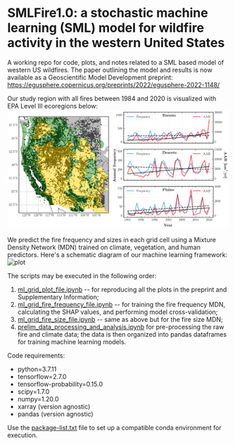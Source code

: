 # SMLFire1.0: a stochastic machine learning (SML) model for wildfire activity in the western United States

A working repo for code, plots, and notes related to a SML based model of western US wildfires. The paper outlining the model and results is now available as a Geoscientific Model Development preprint: https://egusphere.copernicus.org/preprints/2022/egusphere-2022-1148/  

Our study region with all fires between 1984 and 2020 is visualized with EPA Level III ecoregions below:
![plot](./paper_plots/github_repo_plot.png)

We predict the fire frequency and sizes in each grid cell using a Mixture Density Network (MDN) trained on climate, vegetation, and human predictors. Here's a schematic diagram of our machine learning framework:
![plot](./paper_plots/mdn.png)

The scripts may be executed in the following order:
1. [ml_grid_plot_file.ipynb](https://github.com/jtbuch/smlfire1.0/blob/master/scripts/ml_grid_plot_file.ipynb) -- for reproducing all the plots in the preprint and Supplementary Information;
2. [ml_grid_fire_frequency_file.ipynb](https://github.com/jtbuch/smlfire1.0/blob/master/scripts/ml_grid_plot_file.ipynb) -- for training the fire frequency MDN, calculating the SHAP values, and performing model cross-validation;
3. [ml_grid_fire_size_file.ipynb](https://github.com/jtbuch/smlfire1.0/blob/master/scripts/ml_grid_plot_file.ipynb) -- same as above but for the fire size MDN;
4. [prelim_data_processing_and_analysis.ipynb](https://github.com/jtbuch/smlfire1.0/blob/master/scripts/prelim_data_processing_and_analysis.ipynb) for pre-processing the raw fire and climate data; the data is then organized into pandas dataframes for training machine learning models.

Code requirements:
* python=3.7.11
* tensorflow=2.7.0
* tensorflow-probability=0.15.0
* scipy=1.7.0
* numpy=1.20.0
* xarray (version agnostic)
* pandas (version agnostic)

Use the [package-list.txt](https://github.com/jtbuch/smlfire1.0/blob/master/package-list.txt) file to set up a compatible conda environment for execution.
